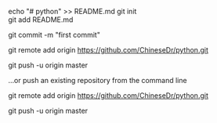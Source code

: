 echo "# python" >> README.md
git init  
git add README.md 

git commit -m "first commit" 

git remote add origin https://github.com/ChineseDr/python.git 

git push -u origin master 

…or push an existing repository from the command line 


git remote add origin https://github.com/ChineseDr/python.git 

git push -u origin master 

